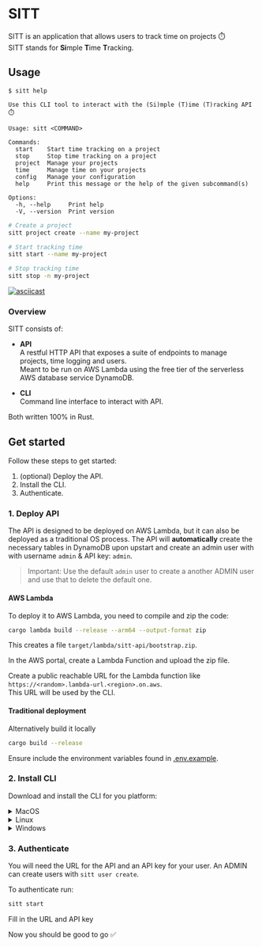 # SITT
SITT is an application that allows users to track time on projects ⏱️ <br>
SITT stands for **Si**mple **T**ime **T**racking. <br>

## Usage
```
$ sitt help

Use this CLI tool to interact with the (Si)mple (T)ime (T)racking API ⏱️

Usage: sitt <COMMAND>

Commands:
  start    Start time tracking on a project
  stop     Stop time tracking on a project
  project  Manage your projects
  time     Manage time on your projects
  config   Manage your configuration
  help     Print this message or the help of the given subcommand(s)

Options:
  -h, --help     Print help
  -V, --version  Print version
```

```bash
# Create a project
sitt project create --name my-project

# Start tracking time
sitt start --name my-project

# Stop tracking time
sitt stop -n my-project
```

[![asciicast](https://asciinema.org/a/BrUqWZ2s8tjN3qV9YNjNWuZW8.svg)](https://asciinema.org/a/BrUqWZ2s8tjN3qV9YNjNWuZW8)

### Overview
SITT consists of:
  - **API**<br>
  A restful HTTP API that exposes a suite of endpoints to manage projects, time logging and users.<br>
  Meant to be run on AWS Lambda using the free tier of the serverless AWS database service DynamoDB.

  - **CLI**<br>
  Command line interface to interact with API.

Both written 100% in Rust.

## Get started
Follow these steps to get started:
1. (optional) Deploy the API.
2. Install the CLI.
3. Authenticate.

### 1. Deploy API

The API is designed to be deployed on AWS Lambda, but it can also be deployed as a traditional OS process.
The API will **automatically** create the necessary tables in DynamoDB upon upstart and create an admin user with with username `admin` & API key: `admin`.
> Important: Use the default `admin` user to create a another ADMIN user and use that to delete the default one.

#### AWS Lambda
To deploy it to AWS Lambda, you need to compile and zip the code:
```bash
cargo lambda build --release --arm64 --output-format zip
```
This creates a file `target/lambda/sitt-api/bootstrap.zip`.<br>

In the AWS portal, create a Lambda Function and upload the zip file.

Create a public reachable URL for the Lambda function like `https://<random>.lambda-url.<region>.on.aws`.<br>
This URL will be used by the CLI.

#### Traditional deployment
Alternatively build it locally
```bash
cargo build --release
```

Ensure include the environment variables found in [.env.example](.env.example).

### 2. Install CLI
Download and install the CLI for you platform:
<details>
<summary>MacOS</summary>
<br>
Download the sitt and allow it to be executed:

```bash
curl -L "https://github.com/williamwinkler/sitt/releases/latest/download/sitt-macos" -o ~/.local/bin/sitt
chmod +x ~/.local/bin/sitt
```

Verify installation
```bash
sitt --help
```

It's possible that MacOS will quarantine the binary. To allow it to execute run:
```bash
sudo xattr -rd com.apple.quarantine /usr/local/bin/sitt
```
</details>

<details>
<summary>Linux</summary>
<br>
Download the sitt and allow it to be executed:

```bash
curl -L "https://github.com/williamwinkler/sitt/releases/latest/download/sitt-linux" -o ~/.local/bin/sitt
chmod +x ~/.local/bin/sitt
export PATH="$HOME/.local/bin:$PATH"  # Ensure ~/.local/bin is in your PATH
```
Verify installation
```bash
sitt --help
```
</details>

<details>
<summary>Windows</summary>
<br>

*Using PowerShell*

Step 1: Download the Binary
```powershell
Invoke-WebRequest -Uri "https://github.com/williamwinkler/sitt/releases/latest/download/sitt-windows.exe" -OutFile "$Env:USERPROFILE\bin\sitt.exe"
```
Ensure `$Env:USERPROFILE\bin` is in your PATH

Verify installation
```powershell
sitt --help
```
</details>

### 3. Authenticate
You will need the URL for the API and an API key for your user.
An ADMIN can create users with `sitt user create`.

To authenticate run:
```bash
sitt start
```

Fill in the URL and API key

Now you should be good to go ✅
